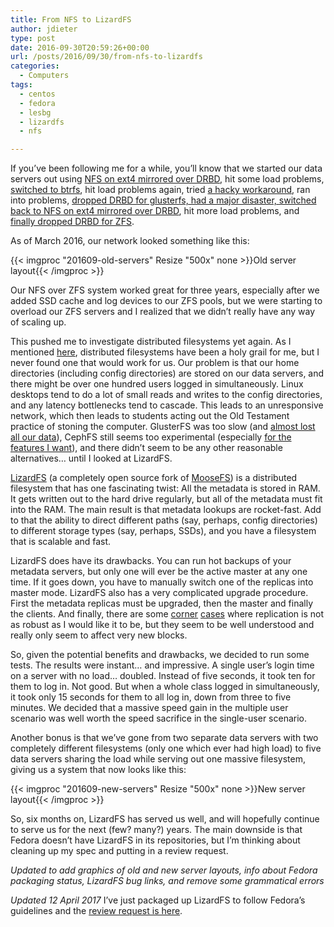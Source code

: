 ```yaml
---
title: From NFS to LizardFS
author: jdieter
type: post
date: 2016-09-30T20:59:26+00:00
url: /posts/2016/09/30/from-nfs-to-lizardfs
categories:
  - Computers
tags:
  - centos
  - fedora
  - lesbg
  - lizardfs
  - nfs

---
```

If you&#8217;ve been following me for a while, you&#8217;ll know that we started our data servers out using [NFS on ext4 mirrored over DRBD][1], hit some load problems, [switched to btrfs][2], hit load problems again, tried [a hacky workaround][3], ran into problems, [dropped DRBD for glusterfs, had a major disaster, switched back to NFS on ext4 mirrored over DRBD][4], hit more load problems, and [finally dropped DRBD for ZFS][5].

As of March 2016, our network looked something like this:

{{< imgproc "201609-old-servers" Resize "500x" none >}}Old server layout{{< /imgproc >}}

Our NFS over ZFS system worked great for three years, especially after we added SSD cache and log devices to our ZFS pools, but we were starting to overload our ZFS servers and I realized that we didn&#8217;t really have any way of scaling up.

This pushed me to investigate distributed filesystems yet again. As I mentioned [here][5], distributed filesystems have been a holy grail for me, but I never found one that would work for us. Our problem is that our home directories (including config directories) are stored on our data servers, and there might be over one hundred users logged in simultaneously. Linux desktops tend to do a lot of small reads and writes to the config directories, and any latency bottlenecks tend to cascade. This leads to an unresponsive network, which then leads to students acting out the Old Testament practice of stoning the computer. GlusterFS was too slow (and [almost lost all our data][4]), CephFS still seems too experimental (especially [for the features I want][7]), and there didn&#8217;t seem to be any other reasonable alternatives&#8230; until I looked at LizardFS.

[LizardFS][8] (a completely open source fork of [MooseFS][9]) is a distributed filesystem that has one fascinating twist: All the metadata is stored in RAM. It gets written out to the hard drive regularly, but all of the metadata must fit into the RAM. The main result is that metadata lookups are rocket-fast. Add to that the ability to direct different paths (say, perhaps, config directories) to different storage types (say, perhaps, SSDs), and you have a filesystem that is scalable and fast.

LizardFS does have its drawbacks. You can run hot backups of your metadata servers, but only one will ever be the active master at any one time. If it goes down, you have to manually switch one of the replicas into master mode. LizardFS also has a very complicated upgrade procedure. First the metadata replicas must be upgraded, then the master and finally the clients. And finally, there are some [corner][10] [cases][11] where replication is not as robust as I would like it to be, but they seem to be well understood and really only seem to affect very new blocks.

So, given the potential benefits and drawbacks, we decided to run some tests. The results were instant&#8230; and impressive. A single user&#8217;s login time on a server with no load&#8230; doubled. Instead of five seconds, it took ten for them to log in. Not good. But when a whole class logged in simultaneously, it took only 15 seconds for them to all log in, down from three to five minutes. We decided that a massive speed gain in the multiple user scenario was well worth the speed sacrifice in the single-user scenario.

Another bonus is that we&#8217;ve gone from two separate data servers with two completely different filesystems (only one which ever had high load) to five data servers sharing the load while serving out one massive filesystem, giving us a system that now looks like this:

{{< imgproc "201609-new-servers" Resize "500x" none >}}New server layout{{< /imgproc >}}

So, six months on, LizardFS has served us well, and will hopefully continue to serve us for the next (few? many?) years. The main downside is that Fedora doesn&#8217;t have LizardFS in its repositories, but I&#8217;m thinking about cleaning up my spec and putting in a review request.

_Updated to add graphics of old and new server layouts, info about Fedora packaging status, LizardFS bug links, and remove some grammatical errors_

_Updated 12 April 2017_ I&#8217;ve just packaged up LizardFS to follow Fedora&#8217;s guidelines and the [review request is here][13].

 [1]: /posts/2009/10/25/i-hate-nfs/
 [2]: /posts/2010/08/25/btrfs-on-the-server/
 [3]: /posts/2011/01/10/config-caching-filesystem-ccfs/
 [4]: /posts/2012/03/31/glusterfs-madness/
 [5]: /posts/2012/09/12/under-the-hood/
 [7]: http://docs.ceph.com/docs/master/cephfs/experimental-features/
 [8]: https://lizardfs.com/
 [9]: http://moosefs.org/
 [10]: https://github.com/lizardfs/lizardfs/issues/252
 [11]: https://github.com/lizardfs/lizardfs/issues/227
 [13]: https://bugzilla.redhat.com/show_bug.cgi?id=1441729
